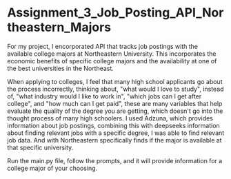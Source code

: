 # Assignment_3_Job_Posting_API_Northeastern_Majors
For my project, I encorporated API that tracks job postings with the available college majors at Northeastern University. This incorporates the economic benefits of specific college majors and the availability at one of the best universities in the Northeast. 

When applying to colleges, I feel that many high school applicants go about the process incorrectly, thinking about, "what would I love to study", instead of, "what industry would I like to work in", "which jobs can I get after college", and "how much can I get paid", these are many variables that help evaluate the quality of the degree you are getting, which doesn't go into the thought process of many high schoolers. I used Adzuna, which provides information about job postings, combining this with deepseeks information about finding relevant jobs with a specific degree, I was able to find relevant job data. And with Northeastern specifically finds if the major is available at that specific university.

Run the main.py file, follow the prompts, and it will provide information for a college major of your choosing. 
